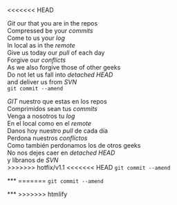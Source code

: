 <<<<<<< HEAD
<p><em>Git</em> our that you are in the repos<br />
Compressed be your <em>commits</em><br />
Come to us your <em>log</em><br />
In local as in the <em>remote</em><br />
Give us today our <em>pull</em> of each day<br />
Forgive our <em>conflicts</em><br />
As we also forgive those of other geeks<br />
Do not let us fall into <em>detached HEAD</em><br />
and deliver us from <em>SVN</em><br />
<code>git commit --amend</code></p>

<p><em>GIT</em> nuestro que estas en los repos<br />
Comprimidos sean tus <em>commits</em><br />
Venga a nosotros tu <em>log</em><br />
En el local como en el <em>remote</em><br />
Danos hoy nuestro <em>pull</em> de cada día<br />
Perdona nuestros <em>conflictos</em><br />
Como también perdonamos los de otros geeks<br />
No nos dejes caer en <em>detached HEAD</em><br />
y líbranos de <em>SVN</em><br />
>>>>>>> hotfix/v1.1
<<<<<<< HEAD
<code>git commit --amend</code></p>***
=======
<code>git commit --amend</code></p>***
>>>>>>> htmlify
